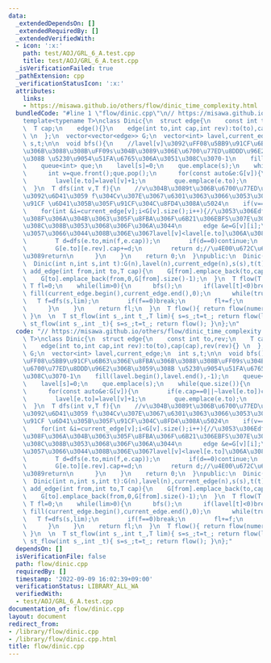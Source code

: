 ```yaml
---
data:
  _extendedDependsOn: []
  _extendedRequiredBy: []
  _extendedVerifiedWith:
  - icon: ':x:'
    path: test/AOJ/GRL_6_A.test.cpp
    title: test/AOJ/GRL_6_A.test.cpp
  _isVerificationFailed: true
  _pathExtension: cpp
  _verificationStatusIcon: ':x:'
  attributes:
    links:
    - https://misawa.github.io/others/flow/dinic_time_complexity.html
  bundledCode: "#line 1 \"flow/dinic.cpp\"\n// https://misawa.github.io/others/flow/dinic_time_complexity.html\n\
    template<typename T>\nclass Dinic{\n  struct edge{\n    const int to,rev;\n  \
    \  T cap;\n    edge(){}\n    edge(int to,int cap,int rev):to(to),cap(cap),rev(rev){}\
    \ \n  };\n  vector<vector<edge>> G;\n  vector<int> lavel,current_edge;\n  int\
    \ s,t;\n\n  void bfs(){\n    //lavel[v]\u3092\uFF08\u5BB9\u91CF\u6B63\u306E\u8FBA\
    \u306B\u3088\u308B\uFF09s\u304B\u3089\u306E\u6700\u77ED\u8DDD\u96E2\u306B\u3059\
    \u308B \u5230\u9054\u51FA\u6765\u306A\u3051\u308C\u3070-1\n    fill(lavel.begin(),lavel.end(),-1);\n\
    \    queue<int> que;\n    lavel[s]=0;\n    que.emplace(s);\n    while(que.size()){\n\
    \      int v=que.front();que.pop();\n      for(const auto&e:G[v]){\n        if(e.cap==0||~lavel[e.to])continue;\n\
    \        lavel[e.to]=lavel[v]+1;\n        que.emplace(e.to);\n      }\n    }\n\
    \  }\n  T dfs(int v,T f){\n    //v\u304B\u3089t\u306B\u6700\u77ED\u8DEF\u3067\u6C34\
    \u3092\u6D41\u3059 f\u304Cv\u307E\u3067\u6301\u3063\u3066\u3053\u308C\u305F\u6C34\
    \u91CF \u6D41\u305B\u305F\u91CF\u304C\u8FD4\u308A\u5024\n    if(v==t)return f;\n\
    \    for(int &i=current_edge[v];i<G[v].size();i++){//\u3053\u306Edfs\u3067\u4F7F\
    \u308F\u306A\u304B\u3063\u305F\u8FBA\u306F\u6B21\u306EBFS\u307E\u3067\u4F7F\u308F\
    \u308C\u308B\u3053\u3068\u306F\u306A\u3044\n      edge &e=G[v][i];\n      if(e.cap>0&&lavel[v]<lavel[e.to]){//bfs\u3092\
    \u3057\u3066\u3044\u308B\u306E\u3067lavel[v]<lavel[e.to]\u306A\u3089lavel[v]+1==lavel[e.to]\n\
    \        T d=dfs(e.to,min(f,e.cap));\n        if(d==0)continue;\n        e.cap-=d;\n\
    \        G[e.to][e.rev].cap+=d;\n        return d;//\u4E00\u672C\u6D41\u305B\u305F\
    \u3089return\n      }\n    }\n    return 0;\n  }\npublic:\n  Dinic()=default;\n\
    \  Dinic(int n,int s,int t):G(n),lavel(n),current_edge(n),s(s),t(t){}\n\n  void\
    \ add_edge(int from,int to,T cap){\n    G[from].emplace_back(to,cap,G[to].size());\n\
    \    G[to].emplace_back(from,0,G[from].size()-1);\n  }\n  T flow(T lim){\n   \
    \ T fl=0;\n    while(lim>0){\n      bfs();\n      if(lavel[t]<0)break;\n     \
    \ fill(current_edge.begin(),current_edge.end(),0);\n      while(true){\n     \
    \   T f=dfs(s,lim);\n        if(f==0)break;\n        fl+=f;\n        lim-=f;\n\
    \      }\n    }\n    return fl;\n  }\n  T flow(){ return flow(numeric_limits<T>::max()/2);\
    \ }\n  \n  T st_flow(int s_,int t_,T lim){ s=s_;t=t_; return flow(lim);}\n  T\
    \ st_flow(int s_,int _t){ s=s_;t=t_; return flow(); }\n};\n"
  code: "// https://misawa.github.io/others/flow/dinic_time_complexity.html\ntemplate<typename\
    \ T>\nclass Dinic{\n  struct edge{\n    const int to,rev;\n    T cap;\n    edge(){}\n\
    \    edge(int to,int cap,int rev):to(to),cap(cap),rev(rev){} \n  };\n  vector<vector<edge>>\
    \ G;\n  vector<int> lavel,current_edge;\n  int s,t;\n\n  void bfs(){\n    //lavel[v]\u3092\
    \uFF08\u5BB9\u91CF\u6B63\u306E\u8FBA\u306B\u3088\u308B\uFF09s\u304B\u3089\u306E\
    \u6700\u77ED\u8DDD\u96E2\u306B\u3059\u308B \u5230\u9054\u51FA\u6765\u306A\u3051\
    \u308C\u3070-1\n    fill(lavel.begin(),lavel.end(),-1);\n    queue<int> que;\n\
    \    lavel[s]=0;\n    que.emplace(s);\n    while(que.size()){\n      int v=que.front();que.pop();\n\
    \      for(const auto&e:G[v]){\n        if(e.cap==0||~lavel[e.to])continue;\n\
    \        lavel[e.to]=lavel[v]+1;\n        que.emplace(e.to);\n      }\n    }\n\
    \  }\n  T dfs(int v,T f){\n    //v\u304B\u3089t\u306B\u6700\u77ED\u8DEF\u3067\u6C34\
    \u3092\u6D41\u3059 f\u304Cv\u307E\u3067\u6301\u3063\u3066\u3053\u308C\u305F\u6C34\
    \u91CF \u6D41\u305B\u305F\u91CF\u304C\u8FD4\u308A\u5024\n    if(v==t)return f;\n\
    \    for(int &i=current_edge[v];i<G[v].size();i++){//\u3053\u306Edfs\u3067\u4F7F\
    \u308F\u306A\u304B\u3063\u305F\u8FBA\u306F\u6B21\u306EBFS\u307E\u3067\u4F7F\u308F\
    \u308C\u308B\u3053\u3068\u306F\u306A\u3044\n      edge &e=G[v][i];\n      if(e.cap>0&&lavel[v]<lavel[e.to]){//bfs\u3092\
    \u3057\u3066\u3044\u308B\u306E\u3067lavel[v]<lavel[e.to]\u306A\u3089lavel[v]+1==lavel[e.to]\n\
    \        T d=dfs(e.to,min(f,e.cap));\n        if(d==0)continue;\n        e.cap-=d;\n\
    \        G[e.to][e.rev].cap+=d;\n        return d;//\u4E00\u672C\u6D41\u305B\u305F\
    \u3089return\n      }\n    }\n    return 0;\n  }\npublic:\n  Dinic()=default;\n\
    \  Dinic(int n,int s,int t):G(n),lavel(n),current_edge(n),s(s),t(t){}\n\n  void\
    \ add_edge(int from,int to,T cap){\n    G[from].emplace_back(to,cap,G[to].size());\n\
    \    G[to].emplace_back(from,0,G[from].size()-1);\n  }\n  T flow(T lim){\n   \
    \ T fl=0;\n    while(lim>0){\n      bfs();\n      if(lavel[t]<0)break;\n     \
    \ fill(current_edge.begin(),current_edge.end(),0);\n      while(true){\n     \
    \   T f=dfs(s,lim);\n        if(f==0)break;\n        fl+=f;\n        lim-=f;\n\
    \      }\n    }\n    return fl;\n  }\n  T flow(){ return flow(numeric_limits<T>::max()/2);\
    \ }\n  \n  T st_flow(int s_,int t_,T lim){ s=s_;t=t_; return flow(lim);}\n  T\
    \ st_flow(int s_,int _t){ s=s_;t=t_; return flow(); }\n};"
  dependsOn: []
  isVerificationFile: false
  path: flow/dinic.cpp
  requiredBy: []
  timestamp: '2022-09-09 16:02:39+09:00'
  verificationStatus: LIBRARY_ALL_WA
  verifiedWith:
  - test/AOJ/GRL_6_A.test.cpp
documentation_of: flow/dinic.cpp
layout: document
redirect_from:
- /library/flow/dinic.cpp
- /library/flow/dinic.cpp.html
title: flow/dinic.cpp
---
```

